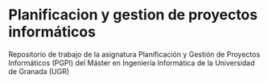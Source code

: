# Planificacion y gestion de proyectos informáticos
Repositorio de trabajo de la asignatura Planificación y Gestión de Proyectos Informáticos (PGPI) del Máster en Ingeniería Informática de la Universidad de Granada (UGR)
